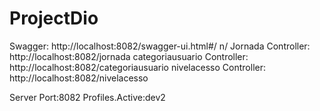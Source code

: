 # ProjectDio
Swagger: http://localhost:8082/swagger-ui.html#/ n/
Jornada Controller: http://localhost:8082/jornada
categoriausuario Controller: http://localhost:8082/categoriausuario
nivelacesso Controller: http://localhost:8082/nivelacesso

Server Port:8082
Profiles.Active:dev2
